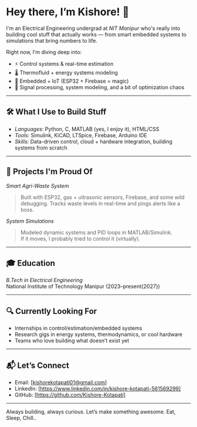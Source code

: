 # Hey there, I’m Kishore! 👋

I'm an Electrical Engineering undergrad at *NIT Manipur* who's really into building cool stuff that actually works — from smart embedded systems to simulations that bring numbers to life.

Right now, I’m diving deep into:
- ⚡ Control systems & real-time estimation  
- 🌡 Thermofluid + energy systems modeling  
- 🤖 Embedded + IoT (ESP32 + Firebase = magic)  
- 🧠 Signal processing, system modeling, and a bit of optimization chaos

---

## 🛠 What I Use to Build Stuff
- *Languages:* Python, C, MATLAB (yes, I enjoy it), HTML/CSS  
- *Tools:* Simulink, KiCAD, LTSpice, Firebase, Arduino IDE  
- *Skills:* Data-driven control, cloud + hardware integration, building systems from scratch

---

## 🧪 Projects I'm Proud Of
*Smart Agri-Waste System*  
> Built with ESP32, gas + ultrasonic sensors, Firebase, and some wild debugging. Tracks waste levels in real-time and pings alerts like a boss.

*System Simulations*  
> Modeled dynamic systems and PID loops in MATLAB/Simulink.  
> If it moves, I probably tried to control it (virtually).

---

## 🎓 Education
*B.Tech in Electrical Engineering*  
National Institute of Technology Manipur (2023–present{2027})

---

## 🔍 Currently Looking For
- Internships in control/estimation/embedded systems  
- Research gigs in energy systems, thermodynamics, or cool hardware  
- Teams who love building what doesn’t exist yet

---

## 📬 Let’s Connect
- Email: [kishorekotapati01@gmail.com]  
- LinkedIn: [https://www.linkedin.com/in/kishore-kotapati-561569299]  
- GitHub: [https://github.com/Kishore-Kotapati]

---

Always building, always curious. Let’s make something awesome.
Eat, Sleep, Chill..
